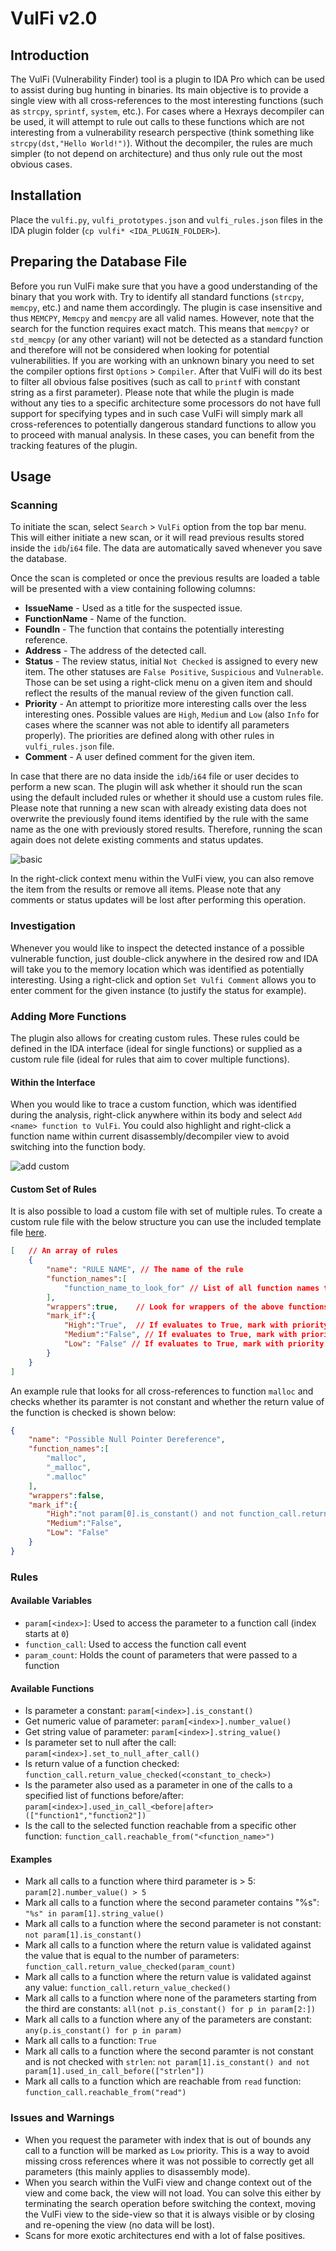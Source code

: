 # VulFi v2.0

## Introduction 

The VulFi (Vulnerability Finder) tool is a plugin to IDA Pro which can be used to assist during bug hunting in binaries. Its main objective is to provide a single view with all cross-references to the most interesting functions (such as `strcpy`, `sprintf`, `system`, etc.). For cases where a Hexrays decompiler can be used, it will attempt to rule out calls to these functions which are not interesting from a vulnerability research perspective (think something like `strcpy(dst,"Hello World!")`). Without the decompiler, the rules are much simpler (to not depend on architecture) and thus only rule out the most obvious cases.

## Installation

Place the `vulfi.py`, `vulfi_prototypes.json` and `vulfi_rules.json` files in the IDA plugin folder (`cp vulfi* <IDA_PLUGIN_FOLDER>`).

## Preparing the Database File

Before you run VulFi make sure that you have a good understanding of the binary that you work with. Try to identify all standard functions (`strcpy`, `memcpy`, etc.) and name them accordingly. The plugin is case insensitive and thus `MEMCPY`, `Memcpy` and `memcpy` are all valid names. However, note that the search for the function requires exact match. This means that `memcpy?` or `std_memcpy` (or any other variant) will not be detected as a standard function and therefore will not be considered when looking for potential vulnerabilities. If you are working with an unknown binary you need to set the compiler options first `Options` > `Compiler`. After that VulFi will do its best to filter all obvious false positives (such as call to `printf` with constant string as a first parameter). Please note that while the plugin is made without any ties to a specific architecture some processors do not have full support for specifying types and in such case VulFi will simply mark all cross-references to potentially dangerous standard functions to allow you to proceed with manual analysis. In these cases, you can benefit from the tracking features of the plugin.

## Usage

### Scanning

To initiate the scan, select `Search` > `VulFi` option from the top bar menu. This will either initiate a new scan, or it will read previous results stored inside the `idb`/`i64` file. The data are automatically saved whenever you save the database.

Once the scan is completed or once the previous results are loaded a table will be presented with a view containing following columns:
* **IssueName** - Used as a title for the suspected issue.
* **FunctionName** - Name of the function.
* **FoundIn** - The function that contains the potentially interesting reference.
* **Address** - The address of the detected call.
* **Status** - The review status, initial `Not Checked` is assigned to every new item. The other statuses are `False Positive`, `Suspicious` and `Vulnerable`. Those can be set using a right-click menu on a given item and should reflect the results of the manual review of the given function call.
* **Priority** - An attempt to prioritize more interesting calls over the less interesting ones. Possible values are `High`, `Medium` and `Low` (also `Info` for cases where the scanner was not able to identify all parameters properly). The priorities are defined along with other rules in `vulfi_rules.json` file.
* **Comment** - A user defined comment for the given item.

In case that there are no data inside the `idb`/`i64` file or user decides to perform a new scan. The plugin will ask whether it should run the scan using the default included rules or whether it should use a custom rules file. Please note that running a new scan with already existing data does not overwrite the previously found items identified by the rule with the same name as the one with previously stored results. Therefore, running the scan again does not delete existing comments and status updates.

![basic](./img/basic_use.gif)

In the right-click context menu within the VulFi view, you can also remove the item from the results or remove all items. Please note that any comments or status updates will be lost after performing this operation.

### Investigation

Whenever you would like to inspect the detected instance of a possible vulnerable function, just double-click anywhere in the desired row and IDA will take you to the memory location which was identified as potentially interesting. Using a right-click and option `Set Vulfi Comment` allows you to enter comment for the given instance (to justify the status for example).

### Adding More Functions

The plugin also allows for creating custom rules. These rules could be defined in the IDA interface (ideal for single functions) or supplied as a custom rule file (ideal for rules that aim to cover multiple functions).

#### Within the Interface

When you would like to trace a custom function, which was identified during the analysis, right-click anywhere within its body and select `Add <name> function to VulFi`. You could also highlight and right-click a function name within current disassembly/decompiler view to avoid switching into the function body.

![add custom](./img/add_custom.gif)

#### Custom Set of Rules

It is also possible to load a custom file with set of multiple rules. To create a custom rule file with the below structure you can use the included template file [here](./rule_template_file.json).

```json
[   // An array of rules
    {
        "name": "RULE NAME", // The name of the rule
        "function_names":[
            "function_name_to_look_for" // List of all function names that should be matched against the conditions defined in this rule
        ],
        "wrappers":true,    // Look for wrappers of the above functions as well (note that the wrapped function has to also match the rule)
        "mark_if":{
            "High":"True",  // If evaluates to True, mark with priority High (see Rules below)
            "Medium":"False", // If evaluates to True, mark with priority Medium (see Rules below)
            "Low": "False" // If evaluates to True, mark with priority Low (see Rules below)
        }
    }
]
```

An example rule that looks for all cross-references to function `malloc` and checks whether its paramter is not constant and whether the return value of the function is checked is shown below:

```json
{
    "name": "Possible Null Pointer Dereference",
    "function_names":[
        "malloc",
        "_malloc",
        ".malloc"
    ],
    "wrappers":false,
    "mark_if":{
        "High":"not param[0].is_constant() and not function_call.return_value_checked()",
        "Medium":"False",
        "Low": "False"
    }
}
```

### Rules

#### Available Variables

* `param[<index>]`: Used to access the parameter to a function call (index starts at `0`)
* `function_call`: Used to access the function call event
* `param_count`: Holds the count of parameters that were passed to a function

#### Available Functions

* Is parameter a constant: `param[<index>].is_constant()`
* Get numeric value of parameter: `param[<index>].number_value()`
* Get string value of parameter: `param[<index>].string_value()`
* Is parameter set to null after the call: `param[<index>].set_to_null_after_call()`
* Is return value of a function checked: `function_call.return_value_checked(<constant_to_check>)`
* Is the parameter also used as a parameter in one of the calls to a specified list of functions before/after: `param[<index>].used_in_call_<before|after>(["function1","function2"])`
* Is the call to the selected function reachable from a specific other function: `function_call.reachable_from("<function_name>")`

#### Examples

* Mark all calls to a function where third parameter is > 5: `param[2].number_value() > 5`
* Mark all calls to a function where the second parameter contains "%s": `"%s" in param[1].string_value()`
* Mark all calls to a function where the second parameter is not constant: `not param[1].is_constant()`
* Mark all calls to a function where the return value is validated against the value that is equal to the number of parameters: `function_call.return_value_checked(param_count)`
* Mark all calls to a function where the return value is validated against any value: `function_call.return_value_checked()`
* Mark all calls to a function where none of the parameters starting from the third are constants: `all(not p.is_constant() for p in param[2:])`
* Mark all calls to a function where any of the parameters are constant: `any(p.is_constant() for p in param)`
* Mark all calls to a function: `True`
* Mark all calls to a function where the second paramter is not constant and is not checked with `strlen`: `not param[1].is_constant() and not param[1].used_in_call_before(["strlen"])`
* Mark all calls to a function which are reachable from `read` function: `function_call.reachable_from("read")`

### Issues and Warnings

* When you request the parameter with index that is out of bounds any call to a function will be marked as `Low` priority. This is a way to avoid missing cross references where it was not possible to correctly get all parameters (this mainly applies to disassembly mode).
* When you search within the VulFi view and change context out of the view and come back, the view will not load. You can solve this either by terminating the search operation before switching the context, moving the VulFi view to the side-view so that it is always visible or by closing and re-opening the view (no data will be lost).
* Scans for more exotic architectures end with a lot of false positives.